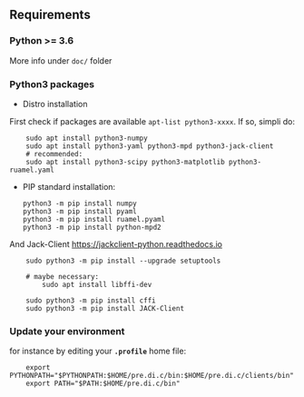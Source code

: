 ## Requirements

### Python >= 3.6

More info under `doc/` folder

### Python3 packages

- Distro installation

First check if packages are available `apt-list python3-xxxx`. If so, simpli do:

```
    sudo apt install python3-numpy 
    sudo apt install python3-yaml python3-mpd python3-jack-client
    # recommended:
    sudo apt install python3-scipy python3-matplotlib python3-ruamel.yaml
```

- PIP standard installation:

    ```
    python3 -m pip install numpy
    python3 -m pip install pyaml
    python3 -m pip install ruamel.pyaml
    python3 -m pip install python-mpd2
    ```

And Jack-Client
https://jackclient-python.readthedocs.io

```
    sudo python3 -m pip install --upgrade setuptools
    
    # maybe necessary:
        sudo apt install libffi-dev
    
    sudo python3 -m pip install cffi
    sudo python3 -m pip install JACK-Client
```

### Update your environment

for instance by editing your **`.profile`** home file:

```
    export PYTHONPATH="$PYTHONPATH:$HOME/pre.di.c/bin:$HOME/pre.di.c/clients/bin"
    export PATH="$PATH:$HOME/pre.di.c/bin"
```
